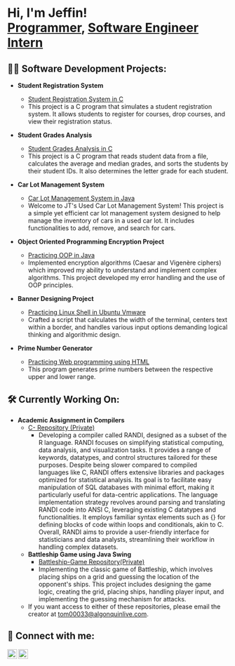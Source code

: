 <h1>Hi, I'm Jeffin! <br/><a href="https://github.com/Jones1906">Programmer</a>, <a href="https://www.linkedin.com/in/jeffin-tom-059a091a6/">Software Engineer Intern</a></h1>

<h2>👨‍💻 Software Development Projects:</h2>

- <b>Student Registration System</b>
  - [Student Registration System in C](https://github.com/Jones1906/Student-Reg.-System)
  - This project is a C program that simulates a student registration system. It allows students to register for courses, drop courses, and view their registration status.

- <b>Student Grades Analysis</b>
  - [Student Grades Analysis in C](https://github.com/Jones1906/Student-Grades-Analysis)
  - This project is a C program that reads student data from a file, calculates the average and median grades, and sorts the students by their student IDs. It also determines the letter grade for each student.

- <b>Car Lot Management System</b>
  - [Car Lot Management System in Java](https://github.com/Jones1906/Car-Lot-Management-System)
  - Welcome to JT's Used Car Lot Management System! This project is a simple yet efficient car lot management system designed to help manage the inventory of cars in a used car lot. It includes functionalities to add, remove, and search for cars.

- <b>Object Oriented Programming Encryption Project</b>
  - [Practicing OOP in Java](https://github.com/Jones1906/Ciphers)
  - Implemented encryption algorithms (Caesar and Vigenère ciphers) which improved my ability to understand and implement complex algorithms. This project developed my error handling and the use of OOP principles.

- <b>Banner Designing Project</b>
  - [Practicing Linux Shell in Ubuntu Vmware](https://github.com/Jones1906/Banner)
  - Crafted a script that calculates the width of the terminal, centers text within a border, and handles various input options demanding logical thinking and algorithmic design.

- <b>Prime Number Generator</b>
  - [Practicing Web programming using HTML](https://github.com/Jones1906/PrimeNumberGen)
  - This program generates prime numbers between the respective upper and lower range.

<h2>🛠️ Currently Working On:</h2>

- <b>Academic Assignment in Compilers</b>
  - [C- Repository (Private)](https://github.com/Jones1906/C-)
    - Developing a compiler called RANDI, designed as a subset of the R language. RANDI focuses on simplifying statistical computing, data analysis, and visualization tasks. It provides a range of keywords, datatypes, and control structures tailored for these purposes. Despite being slower compared to compiled languages like C, RANDI offers extensive libraries and packages optimized for statistical analysis. Its goal is to facilitate easy manipulation of SQL databases with minimal effort, making it particularly useful for data-centric applications. The language implementation strategy revolves around parsing and translating RANDI code into ANSI C, leveraging existing C datatypes and functionalities. It employs familiar syntax elements such as {} for defining blocks of code within loops and conditionals, akin to C. Overall, RANDI aims to provide a user-friendly interface for statisticians and data analysts, streamlining their workflow in handling complex datasets.
  - <b>Battleship Game using Java Swing</b>
    - [Battleship-Game Repository(Private)](https://github.com/Jones1906/Battleship-Game)
    - Implementing the classic game of Battleship, which involves placing ships on a grid and guessing the location of the opponent's ships. This project includes designing the game logic, creating the grid, placing ships, handling player input, and implementing the guessing mechanism for attacks.
  - If you want access to either of these repositories, please email the creator at [tom00033@algonquinlive.com](mailto:tom00033@algonquinlive.com).


<h2>🤳 Connect with me:</h2>

[<img align="left" alt="Jeffin Tom | LinkedIn" width="22px" src="https://cdn.jsdelivr.net/npm/simple-icons@v3/icons/linkedin.svg" />][linkedin]
[<img align="left" alt="Jeffin Tom | Instagram" width="22px" src="https://cdn.jsdelivr.net/npm/simple-icons@v3/icons/instagram.svg" />][instagram]

<br/>

[instagram]: https://www.instagram.com/the_jeffin_snapzz/
[linkedin]: https://linkedin.com/in/jeffin-tom-059a091a6/
